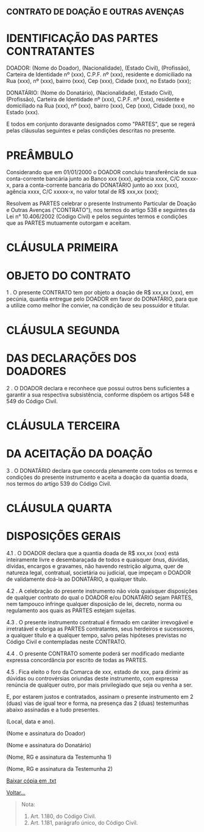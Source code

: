 ## CONTRATO DE DOAÇÃO E OUTRAS AVENÇAS

# IDENTIFICAÇÃO DAS PARTES CONTRATANTES

DOADOR: (Nome do Doador), (Nacionalidade), (Estado Civil), (Profissão), Carteira de Identidade nº (xxx), C.P.F. nº (xxx), residente e domiciliado na Rua (xxx), nº (xxx), bairro (xxx), Cep (xxx), Cidade (xxx), no Estado (xxx);

DONATÁRIO: (Nome do Donatário), (Nacionalidade), (Estado Civil), (Profissão), Carteira de Identidade nº (xxx), C.P.F. nº (xxx), residente e domiciliado na Rua (xxx), nº (xxx), bairro (xxx), Cep (xxx), Cidade (xxx), no Estado (xxx).

E todos em conjunto doravante designados como "PARTES", que se regerá pelas cláusulas seguintes e pelas condições descritas no presente.

# PREÂMBULO

Considerando que em 01/01/2000 o DOADOR concluiu transferência de sua conta-corrente bancária junto ao Banco xxx (xxx), agência xxxx, C/C xxxxx-x, para a conta-corrente bancária do DONATÁRIO junto ao xxx (xxx), agência xxxx, C/C xxxxx-x, no valor total de R$ xxx,xx (xxx);

Resolvem as PARTES celebrar o presente Instrumento Particular de Doação e Outras Avenças ("CONTRATO"), nos termos do artigo 538 e seguintes da Lei n° 10.406/2002 (Código Civil) e pelos seguintes termos e condições que as PARTES mutuamente outorgam e aceitam.

# CLÁUSULA PRIMEIRA

# OBJETO DO CONTRATO

1 . O presente CONTRATO tem por objeto a doação de R$ xxx,xx (xxx), em pecúnia, quantia entregue pelo DOADOR em favor do DONATÁRIO, para que a utilize como melhor lhe convier, na condição de seu possuidor e titular.

# CLÁUSULA SEGUNDA

# DAS DECLARAÇÕES DOS DOADORES

2 . O DOADOR declara e reconhece que possui outros bens suficientes a garantir a sua respectiva subsistência, conforme dispõem os artigos 548 e 549 do Código Civil.

# CLÁUSULA TERCEIRA

# DA ACEITAÇÃO DA DOAÇÃO

3 . O DONATÁRIO declara que concorda plenamente com todos os termos e condições do presente instrumento e aceita a doação da quantia doada, nos termos do artigo 539 do Código Civil.

# CLÁUSULA QUARTA

# DISPOSIÇÕES GERAIS

4.1 . O DOADOR declara que a quantia doada de R$ xxx,xx (xxx) está inteiramente livre e desembaraçada de todos e quaisquer ônus, dúvidas, dívidas, encargos e gravames, não havendo restrição alguma, quer de natureza legal, contratual, societária ou judicial, que impeçam o DOADOR de validamente doá-la ao DONATÁRIO, a qualquer título.

4.2 . A celebração do presente instrumento não viola quaisquer disposições de qualquer contrato do qual o DOADOR e/ou DONATÁRIO sejam PARTES, nem tampouco infringe qualquer disposição de lei, decreto, norma ou regulamento aos quais as PARTES estejam sujeitas.

4.3 . O presente instrumento contratual é firmado em caráter irrevogável e irretratável e obriga as PARTES contratantes, seus herdeiros e sucessores, a qualquer título e a qualquer tempo, salvo pelas hipóteses previstas no Código Civil e contempladas neste CONTRATO.

4.4 . O presente CONTRATO somente poderá ser modificado mediante expressa concordância por escrito de todas as PARTES.

4.5 . Fica eleito o foro da Comarca de xxx, estado de xxx, para dirimir as dúvidas ou controvérsias oriundas deste instrumento, com expressa renúncia de qualquer outro, por mais privilegiado que seja ou venha a ser.

E, por estarem justos e contratados, assinam o presente instrumento em 2 (duas) vias de igual teor e forma, na presença das 2 (duas) testemunhas abaixo assinadas e a tudo presentes.

(Local, data e ano).

(Nome e assinatura do Doador)

(Nome e assinatura do Donatário)

(Nome, RG e assinatura da Testemunha 1)

(Nome, RG e assinatura da Testemunha 2)

[Baixar cópia em .txt](./doa06.txt)

[Voltar...](./index.md)

> Nota:
> 1. Art. 1.180, do Código Civil.
> 2. Art. 1.181, parágrafo único, do Código Civil.